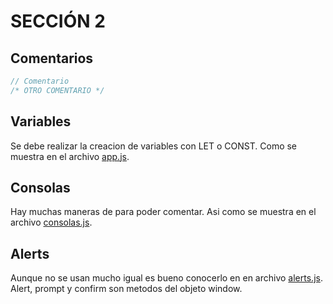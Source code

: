 # SECCIÓN 2

## Comentarios
``` js
// Comentario
/* OTRO COMENTARIO */
```

## Variables
Se debe realizar la creacion de variables con LET o CONST.
Como se muestra en el archivo [app.js](/s2-js-consola/src/assets/js/1-app.js).

## Consolas
Hay muchas maneras de para poder comentar.
Asi como se muestra en el archivo [consolas.js](/s2-js-consola/src/assets/js/12-consolas.js).

## Alerts
Aunque no se usan mucho igual es bueno conocerlo en en archivo
[alerts.js](/s2-js-consola/src/assets/js/16-alerts.js).
Alert, prompt y confirm son metodos del objeto window.

